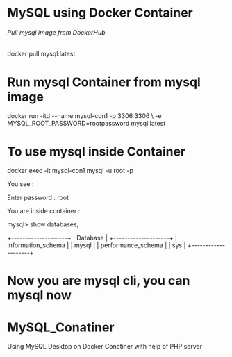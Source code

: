 # MySQL using Docker Container
###### Pull mysql image from DockerHub ##########

docker pull mysql:latest

# Run mysql Container from mysql image

docker run -itd --name mysql-con1 -p 3306:3306 \ -e MYSQL_ROOT_PASSWORD=rootpassword mysql:latest

# To use mysql inside Container

docker exec -it mysql-con1 mysql -u root -p

You see :

Enter password : root

You are inside container :

mysql> show databases;

+--------------------+
| Database           |
+--------------------+
| information_schema |
| mysql              |
| performance_schema |
| sys                |
+--------------------+
# Now you are mysql cli, you can mysql now

# MySQL_Conatiner
Using MySQL Desktop on Docker Conatiner with help of PHP server
